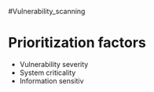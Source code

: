 #Vulnerability_scanning 

# Prioritization factors
- Vulnerability severity
- System criticality
- Information sensitiv